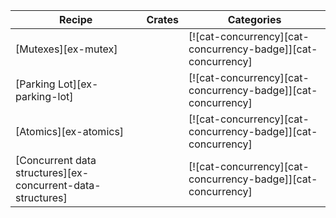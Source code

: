 | Recipe | Crates | Categories |
|---|---|---|
| [Mutexes][ex-mutex] |  | [![cat-concurrency][cat-concurrency-badge]][cat-concurrency]  |
| [Parking Lot][ex-parking-lot] |  | [![cat-concurrency][cat-concurrency-badge]][cat-concurrency]  |
| [Atomics][ex-atomics] |  | [![cat-concurrency][cat-concurrency-badge]][cat-concurrency]  |
| [Concurrent data structures][ex-concurrent-data-structures] |  | [![cat-concurrency][cat-concurrency-badge]][cat-concurrency]  |
